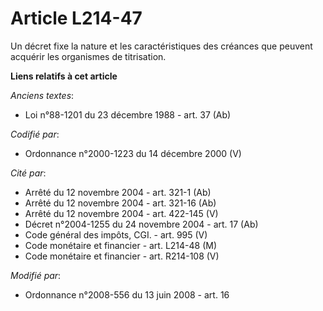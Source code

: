 # Article L214-47

Un décret fixe la nature et les caractéristiques des créances que peuvent acquérir les organismes de titrisation.

**Liens relatifs à cet article**

_Anciens textes_:

  - Loi n°88-1201 du 23 décembre 1988 - art. 37 (Ab)

_Codifié par_:

  - Ordonnance n°2000-1223 du 14 décembre 2000 (V)

_Cité par_:

  - Arrêté du 12 novembre 2004 - art. 321-1 (Ab)
  - Arrêté du 12 novembre 2004 - art. 321-16 (Ab)
  - Arrêté du 12 novembre 2004 - art. 422-145 (V)
  - Décret n°2004-1255 du 24 novembre 2004 - art. 17 (Ab)
  - Code général des impôts, CGI. - art. 995 (V)
  - Code monétaire et financier - art. L214-48 (M)
  - Code monétaire et financier - art. R214-108 (V)

_Modifié par_:

  - Ordonnance n°2008-556 du 13 juin 2008 - art. 16
